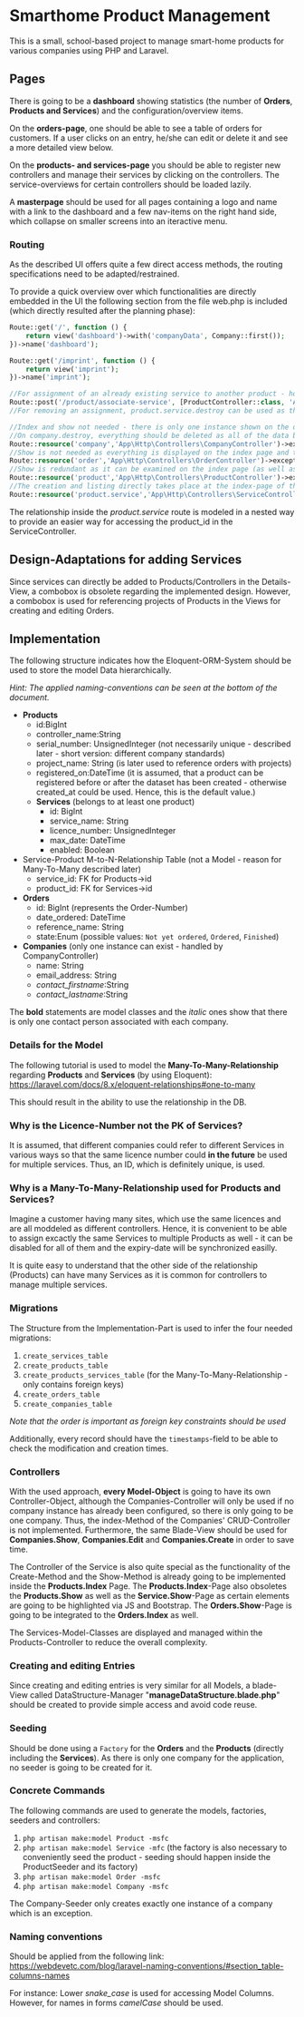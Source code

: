 # Smarthome Product Management
This is a small, school-based project to manage smart-home products for various companies using PHP and Laravel.

## Pages
There is going to be a **dashboard** showing statistics (the number of **Orders**, **Products and Services**) and the configuration/overview items.

On the **orders-page**, one should be able to see a table of orders for customers. If a user clicks on an entry, he/she can edit or delete it and see a more detailed view below.

On the **products- and services-page** you should be able to register new controllers and manage their services by clicking on the controllers. The service-overviews for certain controllers should be loaded lazily.

A **masterpage** should be used for all pages containing a logo and name with a link to the dashboard and a few nav-items on the right hand side, which collapse on smaller screens into an iteractive menu.

### Routing
As the described UI offers quite a few direct access methods, the routing specifications need to be adapted/restrained.

To provide a  quick overview over which functionalities are directly embedded in the UI the following section from the file web.php is included (which directly resulted after the planning phase):

```php
Route::get('/', function () {
    return view('dashboard')->with('companyData', Company::first());
})->name('dashboard');

Route::get('/imprint', function () {
    return view('imprint');
})->name('imprint');

//For assignment of an already existing service to another product - however: Make sure a service with the same licence number cannot be assigned twice to the same product
Route::post('/product/associate-service', [ProductController::class, 'AssociateService'])->name('product.associateService'); 
//For removing an assignment, product.service.destroy can be used as the service will only be deleted for the queried product-id

//Index and show not needed - there is only one instance shown on the dashboard
//On company.destroy, everything should be deleted as all of the data belongs to a company
Route::resource('company','App\Http\Controllers\CompanyController')->except(['index','show']); 
//Show is not needed as everything is displayed on the index page and the details-view can be accessed via JS
Route::resource('order','App\Http\Controllers\OrderController')->except(['show']);
//Show is redundant as it can be examined on the index page (as well as on the services.index-page for the assignment of the relationship)
Route::resource('product','App\Http\Controllers\ProductController')->except(['show']);
//The creation and listing directly takes place at the index-page of the service (so no create is needed - store, however, is needed)
Route::resource('product.service','App\Http\Controllers\ServiceController')->except(['create, show']); 
```
The relationship inside the _product.service_ route is modeled in a nested way to provide an easier way for accessing the product_id in the ServiceController. 

## Design-Adaptations for adding Services
Since services can directly be added to Products/Controllers in the Details-View, a combobox is obsolete regarding the implemented design. However, a combobox is used for referencing projects of Products in the Views for creating and editing Orders.

## Implementation
The following structure indicates how the Eloquent-ORM-System should be used to store the model Data hierarchically. 

_Hint: The applied naming-conventions can be seen at the bottom of the document._

 - **Products**
    - id:BigInt
    - controller_name:String
    - serial_number: UnsignedInteger (not necessarily unique - described later - short version: different company standards)
    - project_name: String (is later used to reference orders with projects)
    - registered_on:DateTime (it is assumed, that a product can be registered before or after the dataset has been created - otherwise created_at could be used. Hence, this is the default value.)
    - **Services** (belongs to at least one product)
        - id: BigInt
        - service_name: String
        - licence_number: UnsignedInteger
        - max_date: DateTime
        - enabled: Boolean
 - Service-Product M-to-N-Relationship Table (not a Model - reason for Many-To-Many described later)
    - service_id: FK for Products->id
    - product_id: FK for Services->id
 - **Orders**
    - id: BigInt (represents the Order-Number)
    - date_ordered: DateTime
    - reference_name: String
    - state:Enum (possible values: `Not yet ordered`, `Ordered`, `Finished`)
 - **Companies** (only one instance can exist - handled by CompanyController)
    - name: String
    - email_address: String
    - _contact_firstname_:String
    - _contact_lastname_:String
    
The **bold** statements are model classes and the _italic_ ones show that there is only one contact person associated with each company.

### Details for the Model
The following tutorial is used to model the **Many-To-Many-Relationship** regarding **Products** and **Services** (by using Eloquent):
https://laravel.com/docs/8.x/eloquent-relationships#one-to-many

This should result in the ability to use the relationship in the DB.

### Why is the Licence-Number not the PK of Services?
It is assumed, that different companies could refer to different Services in various ways so that the same licence number could **in the future** be used for multiple services. Thus, an ID, which is definitely unique, is used.

### Why is a Many-To-Many-Relationship used for Products and Services?
Imagine a customer having many sites, which use the same licences and are all moddeled as different controllers. Hence, it is convenient to be able to assign excactly the same Services to multiple Products as well - it can be disabled for all of them and the expiry-date will be synchronized easilly.

It is quite easy to understand that the other side of the relationship (Products) can have many Services as it is common for controllers to manage multiple services. 

### Migrations
The Structure from the Implementation-Part is used to infer the four needed migrations:
1. `create_services_table`
2. `create_products_table`
3. `create_products_services_table` (for the Many-To-Many-Relationship - only contains foreign keys)
4. `create_orders_table`
5. `create_companies_table`

_Note that the order is important as foreign key constraints should be used_
 
Additionally, every record should have the `timestamps`-field to be able to check the modification and creation times.

### Controllers
With the used approach, **every Model-Object** is going to have its own Controller-Object, although the Companies-Controller will only be used if no company instance has already been configured, so there is only going to be one company. Thus, the index-Method of the Companies' CRUD-Controller is not implemented. Furthermore, the same Blade-View should be used for **Companies.Show**, **Companies.Edit** and **Companies.Create** in order to save time.

The Controller of the Service is also quite special as the functionality of the Create-Method and the Show-Method is already going to be implemented inside the **Products.Index** Page. The **Products.Index**-Page also obsoletes the **Products.Show** as well as the **Service.Show**-Page as certain elements are going to be highlighted via JS and Bootstrap. The **Orders.Show**-Page is going to be integrated to the **Orders.Index** as well.

The Services-Model-Classes are displayed and managed within the Products-Controller to reduce the overall complexity.

### Creating and editing Entries
Since creating and editing entries is very similar for all Models, a blade-View called DataStructure-Manager "**manageDataStructure.blade.php**" should be created to provide simple access and avoid code reuse.
### Seeding
Should be done using a `Factory` for the **Orders** and the **Products** (directly including the **Services**). As there is only one company for the application, no seeder is going to be created for it.

### Concrete Commands
The following commands are used to generate the models, factories, seeders and controllers:
1. `php artisan make:model Product -msfc`
2. `php artisan make:model Service -mfc` (the factory is also necessary to conveniently seed the product - seeding should happen inside the ProductSeeder and its factory)
3. `php artisan make:model Order -msfc`
4. `php artisan make:model Company -msfc`

The Company-Seeder only creates exactly one instance of a company which is an exception.

### Naming conventions
Should be applied from the following link: https://webdevetc.com/blog/laravel-naming-conventions/#section_table-columns-names

For instance: Lower _snake_case_ is used for accessing Model Columns. However, for names in forms _camelCase_ should be used.
